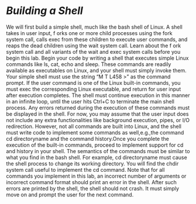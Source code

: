 
# *Building a Shell*


We will first build a simple shell, much like the bash shell of Linux. A shell takes
in user input, f orks one or more child processes using the fork system call, calls
exec from these children to execute user commands, and reaps the dead children
using the wait system call. Learn about the f ork system call and all variants of
the wait and exec system calls before you begin this lab.
Begin your code by writing a shell that executes simple Linux commands like
ls, cat, echo and sleep. These commands are readily available as executables on
Linux, and your shell must simply invoke them. Your simple shell must use the
string “M T L458 >” as the command prompt. If the user command is one of the
Linux built-in commands, you must exec the corresponding Linux executable, and
return for user input after execution completes. The shell must continue execution
in this manner in an infinite loop, until the user hits Ctrl+C to terminate the
main shell process. Any errors returned during the execution of these commands
must be displayed in the shell. For now, you may assume that the user input
does not include any extra functionalities like background execution, pipes, or I/O
redirection.
However, not all commands are built into Linux, and the shell must write code
to implement some commands as well,e.g.,the command cd directoryname and
the command history.Once you complete the execution of the built-in commands,
proceed to implement support for cd and history in your shell. The semantics of
the commands must be similar to what you find in the bash shell. For example, cd
directoryname must cause the shell process to change its working directory. You
will find the chdir system call useful to implement the cd command.
Note that for all commands you implement in this lab, an incorrect number of
arguments or incorrect command format should print an error in the shell. After
such errors are printed by the shell, the shell should not crash. It must simply
move on and prompt the user for the next command.
